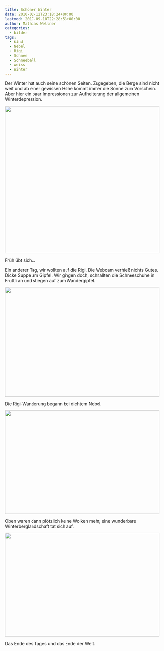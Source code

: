 ```yaml
---
title: Schöner Winter
date: 2010-02-12T23:18:24+00:00
lastmod: 2017-09-18T22:28:53+00:00
author: Mathias Wellner
categories:
  - bilder
tags:
  - Kind
  - Nebel
  - Rigi
  - Schnee
  - Schneeball
  - weiss
  - Winter
---
```

Der Winter hat auch seine schönen Seiten. Zugegeben, die Berge sind nicht weit und ab einer gewissen Höhe kommt immer die Sonne zum Vorschein. Aber hier ein paar Impressionen zur Aufheiterung der allgemeinen Winterdepression. 

<div style="width: 510px" class="wp-caption aligncenter">
  <img src="http://www.mwellner.de/images/weblog/2010-02-12a.jpg" width="500" height="477" />
  
  <p class="wp-caption-text">
    Früh übt sich&#8230;<br />
  </p>
</div>

Ein anderer Tag, wir wollten auf die Rigi. Die Webcam verhieß nichts Gutes. Dicke Suppe am Gipfel. Wir gingen doch, schnallten die Schneeschuhe in Fruttli an und stiegen auf zum Wandergipfel. 

<div style="width: 510px" class="wp-caption aligncenter">
  <img src="http://www.mwellner.de/images/weblog/2010-02-12b.jpg" width="500" height="354" />
  
  <p class="wp-caption-text">
    Die Rigi-Wanderung begann bei dichtem Nebel.<br />
  </p>
</div>

<div style="width: 510px" class="wp-caption aligncenter">
  <img src="http://www.mwellner.de/images/weblog/2010-02-12c.jpg" width="500" height="335" />
  
  <p class="wp-caption-text">
    Oben waren dann plötzlich keine Wolken mehr, eine wunderbare Winterberglandschaft tat sich auf.<br />
  </p>
</div>

<div style="width: 510px" class="wp-caption aligncenter">
  <img src="http://www.mwellner.de/images/weblog/2010-02-12d.jpg" width="500" height="335" />
  
  <p class="wp-caption-text">
    Das Ende des Tages und das Ende der Welt.<br />
  </p>
</div>